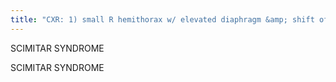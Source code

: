 ```yaml
---
title: "CXR: 1) small R hemithorax w/ elevated diaphragm &amp; shift of heart &amp; mediastinum 2) right sided decreased pulmonary vascularity 3) indistinct right heart border 4) curvilinear opacity (scimitar vein) heading toward the diaphragm 5) can have dextrocardia (suggests pulmonary hypoplasia) 6) lateral: retrosternal band opacity hypoplastic  CT/MR:1) anomalous venous drainiage of R lung by single vain running inferiorly (parallel to the right heart border) to join IVC below diaphragm  PAPVR: other forms: 1)Right superior pulmonary vein to SVC 2) Left superior pulmonary vein to Left Brachicephalic vein  Tx: embolization of anomalous vein above IVC Info: AKA Hypogenic lung syndrome, Congenital pulmonary venolobar syndrome"
---
```

SCIMITAR 
SYNDROME

SCIMITAR SYNDROME

